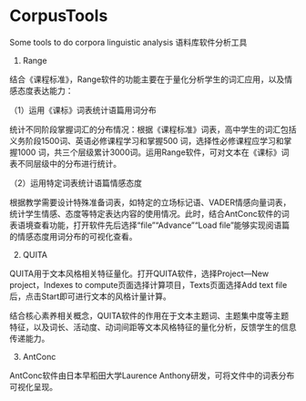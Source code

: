 # CorpusTools
Some tools to do corpora linguistic analysis 语料库软件分析工具

1. Range

结合《课程标准》，Range软件的功能主要在于量化分析学生的词汇应用，以及情感态度表达能力：

（1）运用《课标》词表统计语篇用词分布

统计不同阶段掌握词汇的分布情况：根据《课程标准》词表，高中学生的词汇包括义务阶段1500词、英语必修课程学习和掌握500 词，选择性必修课程应学习和掌握1000 词，共三个层级累计3000词。运用Range软件，可对文本在《课标》词表不同层级中的分布进行统计。

（2）运用特定词表统计语篇情感态度

根据教学需要设计特殊准备词表，如特定的立场标记语、VADER情感向量词表，统计学生情感、态度等特定表达内容的使用情况。此时，结合AntConc软件的词表语境查看功能，打开软件先后选择“file”“Advance”“Load file”能够实现阅语篇的情感态度用词分布的可视化查看。

2. QUITA

QUITA用于文本风格相关特征量化。打开QUITA软件，选择Project—New project，Indexes to compute页面选择计算项目，Texts页面选择Add text file后，点击Start即可进行文本的风格计量计算。
   
结合核心素养相关概念，QUITA软件的作用在于文本主题词、主题集中度等主题特征，以及词长、活动度、动词间距等文本风格特征的量化分析，反馈学生的信息传递能力。

3. AntConc

AntConc软件由日本早稻田大学Laurence Anthony研发，可将文件中的词表分布可视化呈现。
